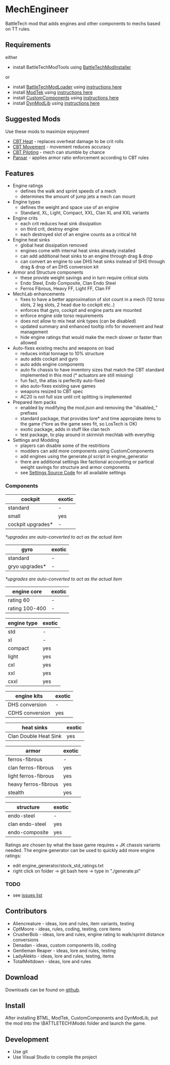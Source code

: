 # MechEngineer
BattleTech mod that adds engines and other components to mechs based on TT rules.

## Requirements

either
* install BattleTechModTools using [BattleTechModInstaller](https://github.com/CptMoore/BattleTechModTools/releases)

or
* install [BattleTechModLoader](https://github.com/Mpstark/BattleTechModLoader/releases) using [instructions here](https://github.com/Mpstark/BattleTechModLoader)
* install [ModTek](https://github.com/Mpstark/ModTek/releases) using [instructions here](https://github.com/Mpstark/ModTek)
* install [CustomComponents](https://github.com/Denadan/CustomComponents/releases) using [instructions here](https://github.com/Denadan/CustomComponents)
* install [DynModLib](https://github.com/CptMoore/DynModLib/releases) using [instructions here](https://github.com/CptMoore/DynModLib)

## Suggested Mods

Use these mods to maximize enjoyment
* [CBT Heat](https://github.com/McFistyBuns/CBTHeat) - replaces overheat damage to be crit rolls
* [CBT Movement](https://github.com/McFistyBuns/CBTMovement) - movement reduces accuracy
* [CBT Piloting](https://github.com/McFistyBuns/CBTPiloting) - mech can stumble by chance
* [Pansar](https://github.com/hokvel/pansar) - applies armor ratio enforcement according to CBT rules

## Features

* Engine ratings
  * defines the walk and sprint speeds of a mech
  * determines the amount of jump jets a mech can mount
* Engine types
  * defines the weight and space use of an engine
  * Standard, XL, Light, Compact, XXL, Clan XL and XXL variants
* Engine crits
  * each crit reduces heat sink dissipation
  * on third crit, destroy engine
  * each destroyed slot of an engine counts as a critical hit
* Engine heat sinks
  * global heat dissipation removed
  * engines come with internal heat sinks already installed
  * can add additional heat sinks to an engine through drag & drop
  * can convert an engine to use DHS heat sinks instead of SHS through drag & drop of an DHS conversion kit
* Armor and Structure components
  * these provide weight savings and in turn require critical slots
  * Endo Steel, Endo Composite, Clan Endo Steel
  * Ferros Fibrous, Heavy FF, Light FF, Clan FF
* MechLab enhancements
  * fixes to have a better approximation of slot count in a mech (12 torso slots, 2 leg slots, 2 head due to cockpit etc..)
  * enforces that gyro, cockpit and engine parts are mounted
  * enforce engine side torso requirements
  * does not allow to mix heat sink types (can be disabled)
  * updated summary and enhanced tooltip info for movement and heat management 
  * hide engine ratings that would make the mech slower or faster than allowed
* Auto-fixes existing mechs and weapons on load
  * reduces initial tonnage to 10% structure
  * auto adds cockpit and gyro
  * auto adds engine components
  * auto fix chassis to have inventory sizes that match the CBT standard implemented in this mod (* actuators are still missing)
  * fun fact, the atlas is perfectly auto-fixed
  * also auto-fixes existing save games
  * weapons resized to CBT spec
  * AC20 is not full size until crit splitting is implemented
* Prepared item packs
  * enabled by modifying the mod.json and removing the "disabled_" prefixes
  * standard package, that provides lore* and time appropiate items to the game (*lore as the game sees fit, so LosTech is OK)
  * exotic package, adds in stuff like clan tech
  * test package, to play around in skirmish mechlab with everythig
* Settings and Modding
  * players can disable some of the restritions
  * modders can add more components using CustomComponents
  * add engines using the generate.pl script in engine_generator
  * there are additional settings like factional accounting or partical weight savings for structure and armor components
  * see [Settings Source Code](https://github.com/CptMoore/MechEngineer/blob/master/source/MechEngineerSettings.cs) for all available settings

### Components

cockpit | exotic
--- | ---
standard | -
small | yes
cockpit upgrades* | -

*\*upgrades are auto-converted to act as the actual item*

gyro | exotic
--- | ---
standard | -
gryo upgrades* | -

*\*upgrades are auto-converted to act as the actual item*

engine core | exotic
--- | ---
rating 60 | -
rating 100-400 | -

engine type | exotic
--- | ---
std | -
xl | -
compact | yes
light | yes
cxl | yes
xxl | yes
cxxl | yes

engine kits | exotic
--- | ---
DHS conversion | -
CDHS conversion | yes

heat sinks | exotic
--- | ---
Clan Double Heat Sink | yes

armor | exotic
--- | ---
ferros-fibrous | -
clan ferros-fibrous | yes
light ferros-fibrous | yes
heavy ferros-fibrous | yes
stealth | yes

structure | exotic
--- | ---
endo-steel | -
clan endo-steel | yes
endo-composite | yes

Ratings are chosen by what the base game requires + JK chassis variants needed.
The engine generator can be used to quickly add more engine ratings:
* edit engine_generator/stock_std_ratings.txt
* right click on folder -> git bash here -> type in "./generate.pl"

### TODO

* see [issues list](https://github.com/CptMoore/MechEngineer/issues)

## Contributors

* Aliencreature - ideas, lore and rules, item variants, testing
* CptMoore - ideas, rules, coding, testing, core items
* CrusherBob - ideas, lore and rules, engine rating to walk/sprint distance conversions
* Denadan - ideas, custom components lib, coding
* Gentleman Reaper - ideas, lore and rules, testing
* LadyAlekto - ideas, lore and rules, testing, items
* TotalMeltdown - ideas, lore and rules

## Download

Downloads can be found on [github](https://github.com/CptMoore/MechEngineer/releases).

## Install

After installing BTML, ModTek, CustomComponents and DynModLib, put the mod into the \BATTLETECH\Mods\ folder and launch the game.

## Development

* Use git
* Use Visual Studio to compile the project
